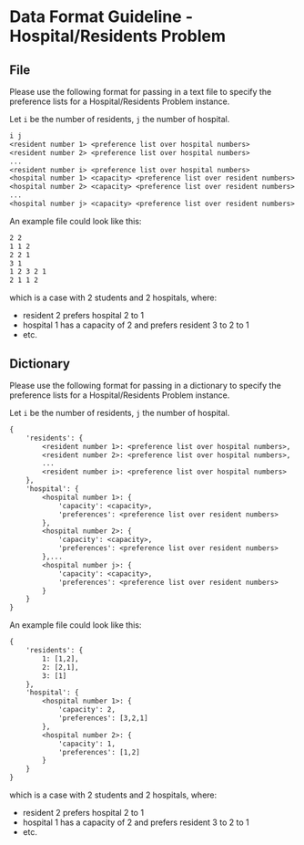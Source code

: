 # Data Format Guideline - Hospital/Residents Problem

## File

Please use the following format for passing in a text file to specify the preference lists for a Hospital/Residents Problem instance.

Let `i` be the number of residents, `j` the number of hospital.

```txt
i j
<resident number 1> <preference list over hospital numbers>
<resident number 2> <preference list over hospital numbers>
...
<resident number i> <preference list over hospital numbers>
<hospital number 1> <capacity> <preference list over resident numbers>
<hospital number 2> <capacity> <preference list over resident numbers>
...
<hospital number j> <capacity> <preference list over resident numbers>
```

An example file could look like this:

```txt
2 2
1 1 2
2 2 1
3 1
1 2 3 2 1
2 1 1 2
```

which is a case with 2 students and 2 hospitals, where:

- resident 2 prefers hospital 2 to 1
- hospital 1 has a capacity of 2 and prefers resident 3 to 2 to 1
- etc.

## Dictionary

Please use the following format for passing in a dictionary to specify the preference lists for a Hospital/Residents Problem instance.

Let `i` be the number of residents, `j` the number of hospital.

```txt
{
    'residents': {
        <resident number 1>: <preference list over hospital numbers>,
        <resident number 2>: <preference list over hospital numbers>,
        ...
        <resident number i>: <preference list over hospital numbers>
    },
    'hospital': {
        <hospital number 1>: {
            'capacity': <capacity>,
            'preferences': <preference list over resident numbers>
        },
        <hospital number 2>: {
            'capacity': <capacity>,
            'preferences': <preference list over resident numbers>
        },...
        <hospital number j>: {
            'capacity': <capacity>,
            'preferences': <preference list over resident numbers>
        }
    }
}
```

An example file could look like this:

```txt
{
    'residents': {
        1: [1,2],
        2: [2,1],
        3: [1]
    },
    'hospital': {
        <hospital number 1>: {
            'capacity': 2,
            'preferences': [3,2,1]
        },
        <hospital number 2>: {
            'capacity': 1,
            'preferences': [1,2]
        }
    }
}
```

which is a case with 2 students and 2 hospitals, where:

- resident 2 prefers hospital 2 to 1
- hospital 1 has a capacity of 2 and prefers resident 3 to 2 to 1
- etc.